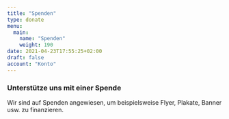 ```yaml
---
title: "Spenden"
type: donate
menu:
  main:
    name: "Spenden"
    weight: 190
date: 2021-04-23T17:55:25+02:00
draft: false
account: "Konto"
---
```


### Unterstütze uns mit einer Spende ###

Wir sind auf Spenden angewiesen, um beispielsweise Flyer, Plakate, Banner usw. zu finanzieren.
